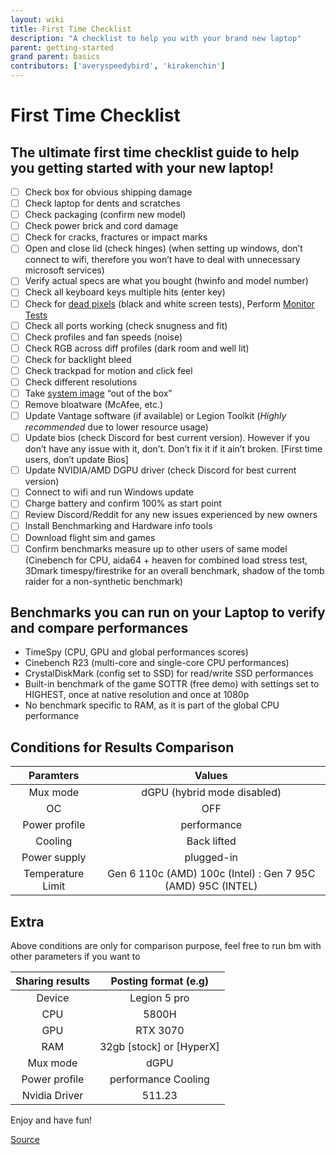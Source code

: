 ```yaml
---
layout: wiki
title: First Time Checklist
description: "A checklist to help you with your brand new laptop"
parent: getting-started
grand parent: basics
contributors: ['averyspeedybird', 'kirakenchin'] 
---
```


# First Time Checklist

## The ultimate first time checklist guide to help you getting started with your new laptop!
- [ ] Check box for obvious shipping damage
- [ ] Check laptop for dents and scratches
- [ ] Check packaging (confirm new model)
- [ ] Check power brick and cord damage
- [ ] Check for cracks, fractures or impact marks
- [ ] Open and close lid (check hinges) (when setting up windows, don’t connect to wifi, therefore you won’t have to deal with unnecessary microsoft services)
- [ ] Verify actual specs are what you bought (hwinfo and model number)
- [ ] Check all keyboard keys multiple hits (enter key)
- [ ] Check for [dead pixels](https://lcdtech.info/en/tests/dead.pixel.htm) (black and white screen tests), Perform [Monitor Tests](https://arnowelzel.de/en/tools/monitor-test)
- [ ] Check all ports working (check snugness and fit)
- [ ] Check profiles and fan speeds (noise)
- [ ] Check RGB across diff profiles (dark room and well lit)
- [ ] Check for backlight bleed
- [ ] Check trackpad for motion and click feel
- [ ] Check different resolutions
- [ ] Take [system image](https://www.youtube.com/watch?v=x9BGn4MivJw) “out of the box”
- [ ] Remove bloatware (McAfee, etc.)
- [ ] Update Vantage software (if available) or Legion Toolkit (*Highly recommended* due to lower resource usage)
- [ ] Update bios (check Discord for best current version). However if you don’t have any issue with it, don’t. Don’t fix it if it ain’t broken. [First time users, don’t update Bios]
- [ ] Update NVIDIA/AMD DGPU driver (check Discord for best current version)
- [ ] Connect to wifi and run Windows update
- [ ] Charge battery and confirm 100% as start point
- [ ] Review Discord/Reddit for any new issues experienced by new owners
- [ ] Install Benchmarking and Hardware info tools
- [ ] Download flight sim and games
- [ ] Confirm benchmarks measure up to other users of same model (Cinebench for CPU, aida64 + heaven for combined load stress test, 3Dmark timespy/firestrike for an overall benchmark, shadow of the tomb raider for a non-synthetic benchmark)

## Benchmarks you can run on your Laptop to verify and compare performances

- TimeSpy (CPU, GPU and global performances scores)
- Cinebench R23 (multi-core and single-core CPU performances)
- CrystalDiskMark (config set to SSD) for read/write SSD performances
- Built-in benchmark of the game SOTTR (free demo) with settings set to HIGHEST, once at native resolution and once at 1080p
- No benchmark specific to RAM, as it is part of the global CPU performance

## Conditions for Results Comparison  

|  Paramters | Values |
| :-------------: |:-------------:|
| Mux mode | dGPU (hybrid mode disabled) |
| OC | OFF |
| Power profile | performance | 
| Cooling | Back lifted | 
| Power supply | plugged-in |
| Temperature Limit | Gen 6 110c (AMD) 100c (Intel) : Gen 7 95C (AMD) 95C (INTEL) |

## Extra
Above conditions are only for comparison purpose, feel free to run bm with other parameters if you want to


|  Sharing results | Posting format (e.g) |
| :-------------: |:-------------:|
| Device | Legion 5 pro |
| CPU | 5800H |
| GPU | RTX 3070|
| RAM | 32gb [stock] or [HyperX] |
| Mux mode | dGPU | OC OFF or ON + applied parameters |
| Power profile | performance Cooling | Back lifted |
| Nvidia Driver | 511.23 |


Enjoy and have fun!

[Source](https://rentry.org/laptopsetupguide)

<script type="text/javascript">
  $(document).ready(function(){
   $('.task-list-item-checkbox').prop("disabled", false); 
}); 
</script>

